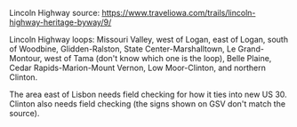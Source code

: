 Lincoln Highway source: https://www.traveliowa.com/trails/lincoln-highway-heritage-byway/9/

Lincoln Highway loops: Missouri Valley, west of Logan, east of Logan, south of Woodbine, Glidden-Ralston, State Center-Marshalltown, Le Grand-Montour, west of Tama (don't know which one is the loop), Belle Plaine, Cedar Rapids-Marion-Mount Vernon, Low Moor-Clinton, and northern Clinton.

The area east of Lisbon needs field checking for how it ties into new US 30. Clinton also needs field checking (the signs shown on GSV don't match the source).
